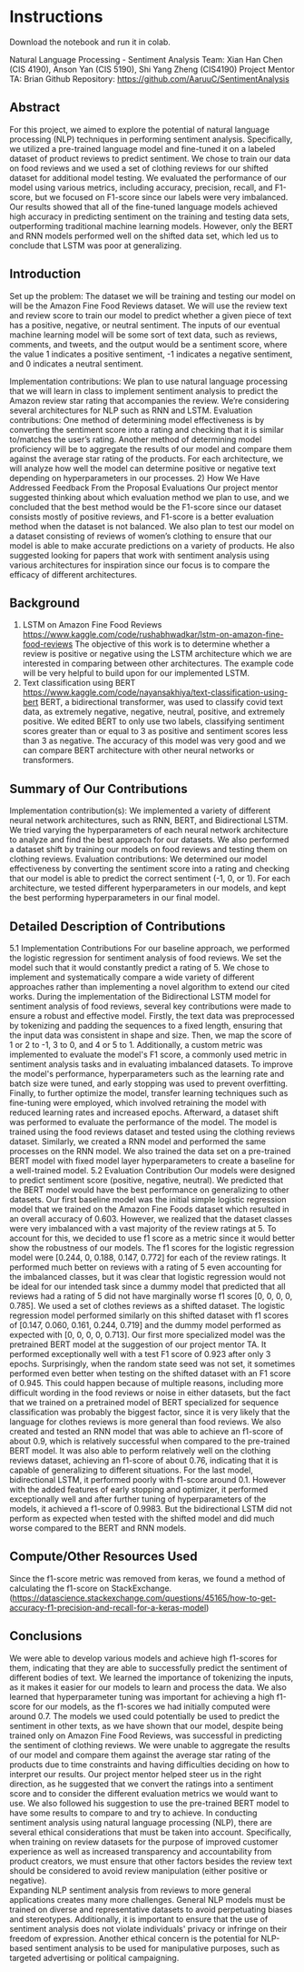 # Instructions
Download the notebook and run it in colab.

Natural Language Processing - Sentiment Analysis
Team: Xian Han Chen (CIS 4190), Anson Yan (CIS 5190), Shi Yang Zheng (CIS4190) 
Project Mentor TA: Brian
Github Repository: https://github.com/AaruuC/SentimentAnalysis
## Abstract
For this project, we aimed to explore the potential of natural language processing (NLP) techniques in performing sentiment analysis. Specifically, we utilized a pre-trained language model and fine-tuned it on a labeled dataset of product reviews to predict sentiment. We chose to train our data on food reviews and we used a set of clothing reviews for our shifted dataset for additional model testing. We evaluated the performance of our model using various metrics, including accuracy, precision, recall, and F1-score, but we focused on F1-score since our labels were very imbalanced. Our results showed that all of the fine-tuned language models achieved high accuracy in predicting sentiment on the training and testing data sets, outperforming traditional machine learning models. However, only the BERT and RNN models performed well on the shifted data set, which led us to conclude that LSTM was poor at generalizing.
## Introduction
Set up the problem: The dataset we will be training and testing our model on will be the Amazon Fine Food Reviews dataset. We will use the review text and review score to train our model to predict whether a given piece of text has a positive, negative, or neutral sentiment. The inputs of our eventual machine learning model will be some sort of text data, such as reviews, comments, and tweets, and the output would be a sentiment score, where the value 1 indicates a positive sentiment, -1 indicates a negative sentiment, and 0 indicates a neutral sentiment.

Implementation contributions: We plan to use natural language processing that we will learn in class to implement sentiment analysis to predict the Amazon review star rating that accompanies the review. We’re considering several architectures for NLP such as RNN and LSTM.
Evaluation contributions: One method of determining model effectiveness is by converting the sentiment score into a rating and checking that it is similar to/matches the user’s rating. Another method of determining model proficiency will be to aggregate the results of our model and compare them against the average star rating of the products. For each architecture, we will analyze how well the model can determine positive or negative text depending on hyperparameters in our processes. 
2) How We Have Addressed Feedback From the Proposal Evaluations
Our project mentor suggested thinking about which evaluation method we plan to use, and we concluded that the best method would be the F1-score since our dataset consists mostly of positive reviews, and F1-score is a better evaluation method when the dataset is not balanced. We also plan to test our model on a dataset consisting of reviews of women’s clothing to ensure that our model is able to make accurate predictions on a variety of products. He also suggested looking for papers that work with sentiment analysis using various architectures for inspiration since our focus is to compare the efficacy of different architectures. 
## Background
1. LSTM on Amazon Fine Food Reviews
https://www.kaggle.com/code/rushabhwadkar/lstm-on-amazon-fine-food-reviews
The objective of this work is to determine whether a review is positive or negative using the
LSTM architecture which we are interested in comparing between other architectures. The
example code will be very helpful to build upon for our implemented LSTM.
2. Text classification using BERT
https://www.kaggle.com/code/nayansakhiya/text-classification-using-bert
BERT, a bidirectional transformer, was used to classify covid text data, as extremely negative,
negative, neutral, positive, and extremely positive. We edited BERT to only use two labels, classifying sentiment scores greater than or equal to 3 as positive and sentiment scores less than 3 as negative. The accuracy of this model was very good and we can compare BERT architecture with other neural networks or transformers.
## Summary of Our Contributions
Implementation contribution(s):
We implemented a variety of different neural network architectures, such as RNN, BERT, and 
Bidirectional LSTM. We tried varying the hyperparameters of each neural network architecture to analyze and find the best approach for our datasets. We also performed a dataset shift by training our models on food reviews and testing them on clothing reviews.
Evaluation contributions:
We determined our model effectiveness by converting the sentiment score into a rating and checking that our model is able to predict the correct sentiment (-1, 0, or 1). For each architecture, we tested different hyperparameters in our models, and kept the best performing hyperparameters in our final model.
## Detailed Description of Contributions
5.1 Implementation Contributions
For our baseline approach, we performed the logistic regression for sentiment analysis of food reviews. We set the model such that it would constantly predict a rating of 5. We chose to implement and systematically compare a wide variety of different approaches rather than implementing a novel algorithm to extend our cited works. During the implementation of the Bidirectional LSTM model for sentiment analysis of food reviews, several key contributions were made to ensure a robust and effective model. Firstly, the text data was preprocessed by tokenizing and padding the sequences to a fixed length, ensuring that the input data was consistent in shape and size. Then, we map the score of 1 or 2 to -1, 3 to 0, and 4 or 5 to 1. Additionally, a custom metric was implemented to evaluate the model's F1 score, a commonly used metric in sentiment analysis tasks and in evaluating imbalanced datasets. To improve the model's performance, hyperparameters such as the learning rate and batch size were tuned, and early stopping was used to prevent overfitting. Finally, to further optimize the model, transfer learning techniques such as fine-tuning were employed, which involved retraining the model with reduced learning rates and increased epochs. Afterward, a dataset shift was performed to evaluate the performance of the model. The model is trained using the food reviews dataset and tested using the clothing reviews dataset. Similarly, we created a RNN model and performed the same processes on the RNN model. We also trained the data set on a pre-trained BERT model with fixed model layer hyperparameters to create a baseline for a well-trained model.
5.2 Evaluation Contribution
Our models were designed to predict sentiment score (positive, negative, neutral). We predicted that the BERT model would have the best performance on generalizing to other datasets. Our first baseline model was the initial simple logistic regression model that we trained on the Amazon Fine Foods dataset which resulted in an overall accuracy of 0.603. However, we realized that the dataset classes were very imbalanced with a vast majority of the review ratings at 5. To account for this, we decided to use f1 score as a metric since it would better show the robustness of our models. The f1 scores for the logistic regression model were [0.244, 0, 0.188, 0.147, 0.772] for each of the review ratings. It performed much better on reviews with a rating of 5 even accounting for the imbalanced classes, but it was clear that logistic regression would not be ideal for our intended task since a dummy model that predicted that all reviews had a rating of 5 did not have marginally worse f1 scores [0, 0, 0, 0, 0.785]. We used a set of clothes reviews as a shifted dataset. The logistic regression model performed similarly on this shifted dataset with f1 scores of [0.147, 0.060, 0.161, 0.244, 0.719] and the dummy model performed as expected with  [0, 0, 0, 0, 0.713]. Our first more specialized model was the pretrained BERT model at the suggestion of our project mentor TA. It performed exceptionally well with a test F1 score of 0.923 after only 3 epochs. Surprisingly, when the random state seed was not set, it sometimes performed even better when testing on the shifted dataset with an F1 score of 0.945. This could happen because of multiple reasons, including more difficult wording in the food reviews or noise in either datasets, but the fact that we trained on a pretrained model of BERT specialized for sequence classification was probably the biggest factor, since it is very likely that the language for clothes reviews is more general than food reviews. We also created and tested an RNN model that was able to achieve an f1-score of about 0.9, which is relatively successful when compared to the pre-trained BERT model. It was also able to perform relatively well on the clothing reviews dataset, achieving an f1-score of about 0.76, indicating that it is capable of generalizing to different situations. For the last model, bidirectional LSTM, it performed poorly with f1-score around 0.1. However with the added features of early stopping and optimizer, it performed exceptionally well and after further tuning of hyperparameters of the models, it achieved a f1-score of 0.9983. But the bidirectional LSTM did not perform as expected when tested with the shifted model and did much worse compared to the BERT and RNN models.
## Compute/Other Resources Used
Since the f1-score metric was removed from keras, we found a method of calculating the f1-score on StackExchange. (https://datascience.stackexchange.com/questions/45165/how-to-get-accuracy-f1-precision-and-recall-for-a-keras-model)
## Conclusions
We were able to develop various models and achieve high f1-scores for them, indicating that they are able to successfully predict the sentiment of different bodies of text. We learned the importance of tokenizing the inputs, as it makes it easier for our models to learn and process the data. We also learned that hyperparameter tuning was important for achieving a high f1-score for our models, as the f1-scores we had initially computed were around 0.7. The models we used could potentially be used to predict the sentiment in other texts, as we have shown that our model, despite being trained only on Amazon Fine Food Reviews, was successful in predicting the sentiment of clothing reviews.
We were unable to aggregate the results of our model and compare them against the average star rating of the products due to time constraints and having difficulties deciding on how to interpret our results. Our project mentor helped steer us in the right direction, as he suggested that we convert the ratings into a sentiment score and to consider the different evaluation metrics we would want to use. We also followed his suggestion to use the pre-trained BERT model to have some results to compare to and try to achieve.
In conducting sentiment analysis using natural language processing (NLP), there are several ethical considerations that must be taken into account. Specifically, when training on review datasets for the purpose of improved customer experience as well as increased transparency and accountability from product creators, we must ensure that other factors besides the review text should be considered to avoid review manipulation (either positive or negative).  
Expanding NLP sentiment analysis from reviews to more general applications creates many more challenges. General NLP models must be trained on diverse and representative datasets to avoid perpetuating biases and stereotypes. Additionally, it is important to ensure that the use of sentiment analysis does not violate individuals' privacy or infringe on their freedom of expression. Another ethical concern is the potential for NLP-based sentiment analysis to be used for manipulative purposes, such as targeted advertising or political campaigning.
